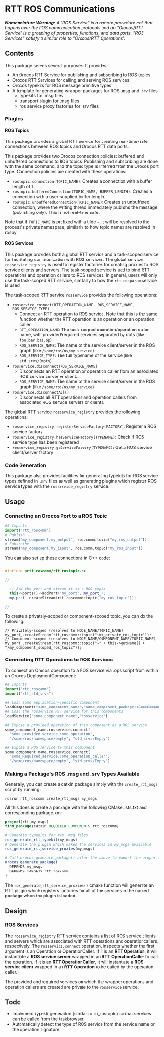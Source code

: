 RTT ROS Communications
======================

***Nomenclature Warning:***  *A "ROS Service" is a remote procedure call
that hapens over the ROS communication protocols and an "Orocos/RTT Service" is
a grouping of properties, functions, and data ports. "ROS Services" satisfy a
similar role to "Orocos/RTT Operations".* 

Contents 
--------

This package serves several purposes. It provides:
* An Orocos RTT Service for publishing and subscribing to ROS topics
* Orocos RTT Services for calling and serving ROS services
* Orocos typekits for ROS message primitive types
* A template for generating wrapper packages for ROS .msg and .srv files
  * typekits for .msg files
  * transport plugin for .msg files
  * ros service proxy factories for .srv files

### Plugins

#### ROS Topics

This package provides a global RTT service for creating real-time-safe
connections between ROS topics and Orocos RTT data ports.

This package provides two Orocos connection policies: buffered and 
unbuffered connections to ROS topics. Publishing and subscribing are done
with the same command, and the topic type is inferred from the Orocos port
type. Connection policies are created with these operations:

* `rostopic.connection(TOPIC_NAME)`: Creates a connection with a buffer length
  of 1.
* `rostopic.bufferedConnection(TOPIC_NAME, BUFFER_LENGTH)`: Creates a
  connection with a user-supplied buffer length.
* `rostopic.unbufferedConnection(TOPIC_NAME)`: Creates an unbuffered connection, where
  the writing thread immediately publishs the message (publishing only).
  This is not real-time safe.

Note that if `TOPIC_NAME` is prefixed with a tilde `~`, it will be resolved to
the process's private namespace, similarly to how topic names are resolved in
rospy.

#### ROS Services

This package provides both a global RTT service and a task-scoped service for
facilitating communication with ROS services. The global service,
`rosservice_registry` is used to register factories for creating proxies to ROS
service clients and servers. The task-scoped service is ued to bind RTT
operations and operation callers to ROS services. In general, users will only
use the task-scoped RTT service, similarly to how the `rtt_rosparam` service is
used.

The task-scoped RTT service `rosservice` provides the following operations:
* `rosservice.connect(RTT_OPERATION_NAME, ROS_SERVICE_NAME, ROS_SERVICE_TYPE)`
  * Connect an RTT operation to ROS service. Note that this is the same
    function whether the RTT operation is an operation or an operation caller.
  * `RTT_OPERATION_NAME`: The task-scoped operation/operation caller name, with
    provided/required services separated by dots (like `foo.bar.baz.op`)
  * `ROS_SERVICE_NAME`: The name of the service client/server in the ROS graph
    (like `/some/ros/ns/my_service`)
  * `ROS_SERVICE_TYPE`: The full typename of the service (like
    `std_srvs/Empty`)
* `rosservice.disconnect(ROS_SERVICE_NAME)`
  * Disconnects an RTT operation or operation caller from an associated ROS
    service server or client..
  * `ROS_SERVICE_NAME`: The name of the service client/server in the ROS graph
    (like `/some/ros/ns/my_service`)
* `rosservice.disconnectAll()`
  * Disconnects all RTT operations and operation callers from associated ROS
    service servers or clients.

The global RTT service `rosservice_registry` provides the following operations:
* `rosservice_registry.registerServiceFactory(FACTORY)`: Register a ROS service
  factory
* `rosservice_registry.hasServiceFactory(TYPENAME)`: Check if ROS service type
  has been registered
* `rosservice_registry.geServiceFactory(TYPENAME)`: Get a ROS service
  client/server factory

### Code Generation

This package also provides facilities for generating typekits for ROS service
types defined in `.srv` files as well as generating plugins which register ROS
service types with the `rosservice_registry` service.


Usage
-----

### Connecting an Orocos Port to a ROS Topic

```python
## Imports
import("rtt_roscomm")
# Publish
stream("my_component.my_output", ros.comm.topic("my_ros_output"))
# Subscribe
stream("my_component.my_input", ros.comm.topic("my_ros_input"))
```

You can also set up these connections in C++ code:
```cpp

#include <rtt_roscomm/rtt_rostopic.h>

// ...

  // Add the port and stream it to a ROS topic
  this->ports()->addPort("my_port", my_port_);
  my_port_.createStream(rtt_roscomm::topic("my_ros_topic"));

// ...
```

To create a privately-scoped or component-scoped topic, you can do the following:
```
// Privately-scoped (resolves to NODE_NAME/TOPIC_NAME)
my_port_.createStream(rtt_roscomm::topic("~my_private_ros_topic"));
// Component-scoped (resolves to NODE_NAME/COMPONENT_NAME/TOPIC_NAME)
my_port_.createStream(rtt_roscomm::topic("~" + this->getName() + "/my_component_scoped_ros_topic"));
```

### Connecting RTT Operations to ROS Services

To connect an Orocos operation to a ROS service via .ops script from within an
Orocos DeploymentComponent: 

```python
## Imports
import("rtt_roscomm")
import("rtt_std_srvs")

## Load some application-specific component
loadComponent("some_component_name","some_component_package::SomeComponent")
## Load the rosservice RTT service for this components
loadService("some_component_name","rosservice")

## Expose a provided operation of this component as a ROS service
some_component_name.rosservice.connect(
  "some_provided_service.some_operation",
  "/some/ros/namespace/empty", "std_srvs/Empty")

## Expose a ROS service to this component
some_component_name.rosservice.connect(
  "some_Required_service.some_operation_caller",
  "/some/ros/namespace/empty", "std_srvs/Empty")
```


### Making a Package's ROS .msg and .srv Types Available

Generally, you can create a catkin package simply with the `create_rtt_msgs`
script by running:

```shell
rosrun rtt_roscomm create_rtt_msgs my_msgs
```

All this does is create a package with the following CMakeLists.txt and
corresponding package.xml:

```cmake
project(rtt_my_msgs)
find_package(catkin REQUIRED COMPONENTS rtt_roscomm)

# Generate typekits for ros .msg files
ros_generate_rtt_typekit(my_msgs)
# Generate the plugin which makes the services in my_msgs available
ros_generate_rtt_service_proxies(my_msgs)

# Call orocos_generate_package() after the above to export the proper targets
orocos_generate_package(
  DEPENDS my_msgs
  DEPENDS_TARGETS rtt_roscomm
)

```

The `ros_generate_rtt_service_proxies()` cmake function will generate an RTT
plugin which registers factories for all of the services in the named package
when the plugin is loaded.


Design
------

### ROS Services

The `rosservice_registry` RTT service contains a list of ROS service clients
and servers which are associated with RTT operations and operationcallers,
respectively.  The `rosservice.connect` operation, inspects whether
the first argument is an Operation or OperationCaller. If it is an **RTT
Operation**, it will instantiate a **ROS service server** wrapped in an **RTT
OperationCaller** to call the operation. If it is an **RTT OperationCaller**,
it will instantiate a **ROS service client** wrapped in an **RTT Operation** to
be called by the operation caller. 

The provided and required services on which the wrapper operations and
operation callers are created are private to the `rosservice` service. 


Todo
----

* Implement typekit generation (similar to rtt\_rostopic) so that services can
  be called from the taskbrowser.
* Automatically detect the type of ROS service from the service name or the
  operation signature.
